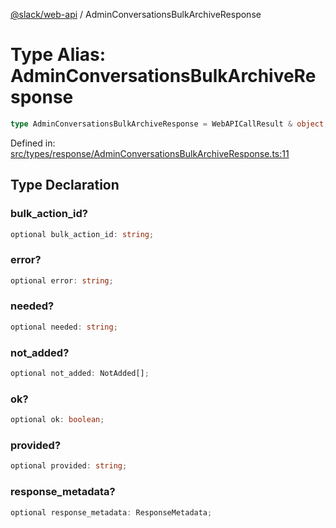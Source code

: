[@slack/web-api](../index.md) / AdminConversationsBulkArchiveResponse

# Type Alias: AdminConversationsBulkArchiveResponse

```ts
type AdminConversationsBulkArchiveResponse = WebAPICallResult & object;
```

Defined in: [src/types/response/AdminConversationsBulkArchiveResponse.ts:11](https://github.com/slackapi/node-slack-sdk/blob/main/packages/web-api/src/types/response/AdminConversationsBulkArchiveResponse.ts#L11)

## Type Declaration

### bulk\_action\_id?

```ts
optional bulk_action_id: string;
```

### error?

```ts
optional error: string;
```

### needed?

```ts
optional needed: string;
```

### not\_added?

```ts
optional not_added: NotAdded[];
```

### ok?

```ts
optional ok: boolean;
```

### provided?

```ts
optional provided: string;
```

### response\_metadata?

```ts
optional response_metadata: ResponseMetadata;
```
